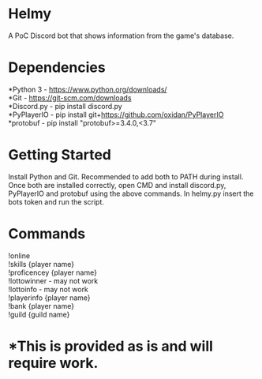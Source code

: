 # Helmy
A PoC Discord bot that shows information from the game's database.

# Dependencies

*Python 3 - https://www.python.org/downloads/<br/>
*Git - https://git-scm.com/downloads<br/>
*Discord.py - pip install discord.py<br/>
*PyPlayerIO - pip install git+https://github.com/oxidan/PyPlayerIO<br/>
*protobuf - pip install "protobuf>=3.4.0,<3.7"<br/>

# Getting Started

Install Python and Git. Recommended to add both to PATH during install.
Once both are installed correctly, open CMD and install discord.py, PyPlayerIO and protobuf using the above commands.
In helmy.py insert the bots token and run the script.

# Commands

!online<br/>
!skills {player name}<br/>
!proficencey {player name}<br/>
!lottowinner - may not work<br/>
!lottoinfo - may not work<br/>
!playerinfo {player name}<br/>
!bank {player name}<br/>
!guild {guild name}<br/>

# *This is provided as is and will require work.
